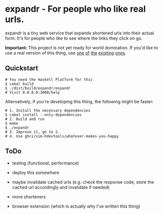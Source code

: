 # expandr - For people who like real urls.

expandr is a tiny web service that expands shortened urls into their
actual form. It's for people who like to see where the links they click
on go.

**Important:** This project is not yet ready for world domination. If
you'd like to use a real version of this thing, use [one](http://longurl.com)
[of](http://urlex.org/) [the](http://checkshorturl.com/)
[existing](http://www.wheredoesthislinkgo.com/)
[ones](http://expandurl.appspot.com/).

## Quickstart

    # You need the Haskell Platform for this
    $ cabal build
    $ ./dist/build/expandr/expandr
    # Visit 0.0.0.0:3000/help

Alternatively, if you're developing this thing, the following might be
faster:

    # 1. Install the necessary dependencies
    $ cabal install --only-dependencies
    # 2. Build and run
    $ make
    $ ./expandr
    # 3. Improve it, go to 2.
    # 4. Use ghci/vim-hdevtools/whatever-makes-you-happy

## ToDo

* testing (functional, performance)
* deploy this somewhere

* maybe invalidate cached urls (e.g. check the response code, store the
  cached url accordingly and invalidate if needed)
* more shorteners
* browser extension (which is actually why I've written this thing)
